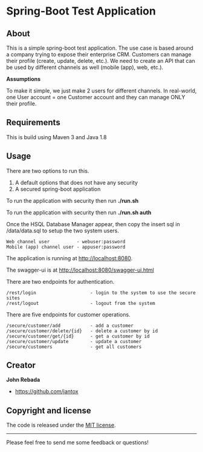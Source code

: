 # Spring-Boot Test Application

## About
This is a simple spring-boot test application. 
The use case is based around a company trying to expose their enterprise CRM.
Customers can manage their profile (create, update, delete, etc.).
We need to create an API that can be used by different channels as well (mobile (app), web, etc.).

**Assumptions**

To make it simple, we just make 2 users for different channels.
In real-world, one User account = one Customer account and they can manage ONLY their profile.

## Requirements
This is build using Maven 3 and Java 1.8

## Usage
There are two options to run this. 
1. A default options that does not have any security
2. A secured spring-boot application

To run the application with security then run **./run.sh**

To run the application with security then run **./run.sh auth**

Once the HSQL Database Manager appear, then copy the insert sql in /data/data.sql to setup the two system users.
```
Web channel user          - webuser:password
Mobile (app) channel user - appuser:password
```

The application is running at [http://localhost:8080](http://localhost:8080).

The swagger-ui is at [http://localhost:8080/swagger-ui.html](http://localhost:8080/swagger-ui.html)

There are two endpoints for authentication.
```
/rest/login                    - login to the system to use the secure sites
/rest/logout                   - logout from the system
```

There are five endpoints for customer operations.
```
/secure/customer/add           - add a customer
/secure/customer/delete/{id}   - delete a customer by id
/secure/customer/get/{id}      - get a customer by id
/secure/customer/update        - update a customer
/secure/customers              - get all customers
```

## Creator

**John Rebada**

* <https://github.com/jantox>

## Copyright and license

The code is released under the [MIT license](LICENSE?raw=true).

---------------------------------------

Please feel free to send me some feedback or questions!